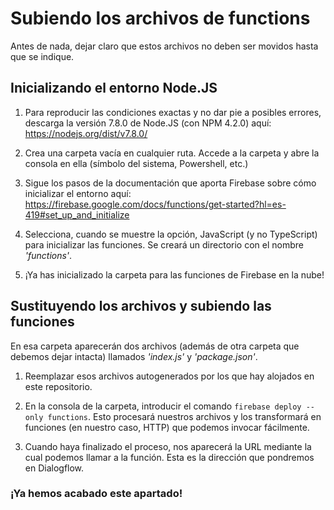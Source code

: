 # Subiendo los archivos de functions 

Antes de nada, dejar claro que estos archivos no deben ser movidos hasta que se indique.
## Inicializando el entorno Node.JS
1. Para reproducir las condiciones exactas y no dar pie a posibles errores, descarga la versión 7.8.0 de Node.JS (con NPM 4.2.0) aquí:
https://nodejs.org/dist/v7.8.0/

1. Crea una carpeta vacía en cualquier ruta. Accede a la carpeta y abre la consola en ella (símbolo del sistema, Powershell, etc.)

1. Sigue los pasos de la documentación que aporta Firebase sobre cómo inicializar el entorno aquí: 
https://firebase.google.com/docs/functions/get-started?hl=es-419#set_up_and_initialize

1. Selecciona, cuando se muestre la opción, JavaScript (y no TypeScript) para inicializar las funciones.
Se creará un directorio con el nombre _'functions'_. 

1. ¡Ya has inicializado la carpeta para las funciones de Firebase en la nube!

## Sustituyendo los archivos y subiendo las funciones
En esa carpeta aparecerán dos archivos (además de otra carpeta que debemos dejar intacta) llamados _'index.js'_ y _'package.json'_. 

1. Reemplazar esos archivos autogenerados por los que hay alojados en este repositorio.

1. En la consola de la carpeta, introducir el comando `firebase deploy --only functions`. 
Esto procesará nuestros archivos y los transformará en funciones (en nuestro caso, HTTP) que podemos invocar fácilmente.

1. Cuando haya finalizado el proceso, nos aparecerá la URL mediante la cual podemos llamar a la función. 
Esta es la dirección que pondremos en Dialogflow.

### ¡Ya hemos acabado este apartado!
